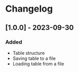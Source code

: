 # Changelog

## [1.0.0] - 2023-09-30

### Added

- Table structure
- Saving table to a file
- Loading table from a file
